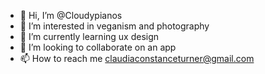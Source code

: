 - 👋 Hi, I’m @Cloudypianos
- 👀 I’m interested in veganism and photography
- 🌱 I’m currently learning ux design
- 💞️ I’m looking to collaborate on an app
- 📫 How to reach me claudiaconstanceturner@gmail.com

<!---
Cloudypianos/Cloudypianos is a ✨ special ✨ repository because its `README.md` (this file) appears on your GitHub profile.
You can click the Preview link to take a look at your changes.
--->
